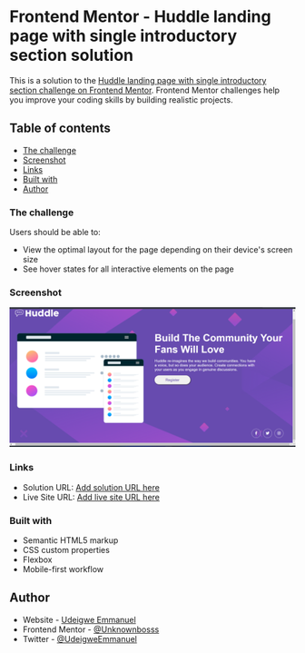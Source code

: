 # Frontend Mentor - Huddle landing page with single introductory section solution

This is a solution to the [Huddle landing page with single introductory section challenge on Frontend Mentor](https://www.frontendmentor.io/challenges/huddle-landing-page-with-a-single-introductory-section-B_2Wvxgi0). Frontend Mentor challenges help you improve your coding skills by building realistic projects. 

## Table of contents


  - [The challenge](#the-challenge)
  - [Screenshot](#screenshot)
  - [Links](#links)
  - [Built with](#built-with)
- [Author](#author)


### The challenge

Users should be able to:

- View the optimal layout for the page depending on their device's screen size
- See hover states for all interactive elements on the page

### Screenshot

![](./images/screenshot.png)


### Links

- Solution URL: [Add solution URL here](https://github.com/Unknownbosss/Huddle-landing-page.git)
- Live Site URL: [Add live site URL here](https://your-live-site-url.com)


### Built with

- Semantic HTML5 markup
- CSS custom properties
- Flexbox
- Mobile-first workflow


## Author

- Website - [Udeigwe Emmanuel](https://www.your-site.com)
- Frontend Mentor - [@Unknownbosss](https://www.frontendmentor.io/profile/Unknownbosss)
- Twitter - [@UdeigweEmmanuel](https://www.twitter.com/UdeigweEmmanuel)
